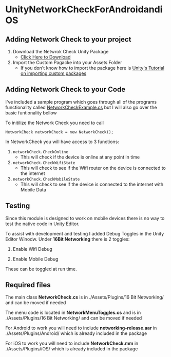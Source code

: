 # UnityNetworkCheckForAndroidandiOS
## Adding Network Check to your project

1. Download the Netwrok Check Unity Package
   - [Click Here to Download](https://github.com/the16bitgamer/UnityNetworkCheckForAndroidandiOS/blob/master/UnityNetworkCheck%201.unitypackage)
2. Import the Custom Pagacke into your Assets Folder
   - If you don't know how to import the package here is [Unity's Tutorial on importing custom packages](https://docs.unity3d.com/Manual/AssetPackages.html#ImportingPackages)

## Adding Network Check to your Code

I've included a sample program which goes through all of the programs functionality called [NetworkCheckExample.cs](https://github.com/the16bitgamer/UnityNetworkCheckForAndroidandiOS/blob/master/Assets/NetworkCheckExample.cs) but I will also go over the basic funtionality bellow

To initilize the Network Check you need to call

``` NetworkCheck networkCheck = new NetworkCheck(); ```

In NetworkCheck you will have access to 3 functions:

1. ```networkCheck.CheckOnline```
   - This will check if the device is online at any point in time
2. ```networkCheck.CheckWifiState```
   - This will check to see if the Wifi router on the device is connected to the internet
3. ```networkCheck.CheckMobileState```
   - This will check to see if the device is connected to the internet with Mobile Data
   
## Testing

Since this module is designed to work on mobile devices there is no way to test the native code in Unity Editor.

To assist with development and testing I added Debug Toggles in the Unity Editor Winodw. Under **16Bit Networking** there is 2 toggles:

1. Enable Wifi Debug

2. Enable Mobile Debug

These can be toggled at run time.
   
## Required files

The main class **NetworkCheck.cs** is in ./Assets/Plugins/16 Bit Networking/ and can be moved if needed

The menu code is located in **NetworkMenuToggles.cs** and is in ./Assets/Plugins/16 Bit Networking/ and can be moved if needed

For Android to work you will need to include **networking-release.aar** in ./Assets/Plugins/Android/ which is already included in the package

For iOS to work you will need to include **NetworkCheck.mm** in ./Assets/Plugins/iOS/ which is already included in the package
